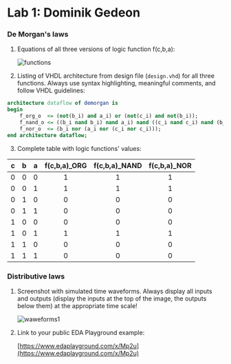 # Lab 1: Dominik Gedeon

### De Morgan's laws

1. Equations of all three versions of logic function f(c,b,a):

   ![functions](![272999665_340857944593241_5888275324263124589_n](https://user-images.githubusercontent.com/99871518/155135862-13a0f5f1-a108-4d24-ac5e-b527f25a7e01.jpg)
)

2. Listing of VHDL architecture from design file (`design.vhd`) for all three functions. Always use syntax highlighting, meaningful comments, and follow VHDL guidelines:

```vhdl
architecture dataflow of demorgan is
begin
    f_org_o  <= (not(b_i) and a_i) or (not(c_i) and not(b_i));
    f_nand_o <= ((b_i nand b_i) nand a_i) nand ((c_i nand c_i) nand (b_i nand b_i)); 
    f_nor_o  <= (b_i nor (a_i nor (c_i nor c_i)));  
end architecture dataflow;
```

3. Complete table with logic functions' values:

| **c** | **b** |**a** | **f(c,b,a)_ORG** | **f(c,b,a)_NAND** | **f(c,b,a)_NOR** |
| :-: | :-: | :-: | :-: | :-: | :-: |
| 0 | 0 | 0 | 1 | 1 | 1 |
| 0 | 0 | 1 | 1 | 1 | 1 |
| 0 | 1 | 0 | 0 | 0 | 0 |
| 0 | 1 | 1 | 0 | 0 | 0 |
| 1 | 0 | 0 | 0 | 0 | 0 |
| 1 | 0 | 1 | 1 | 1 | 1 |
| 1 | 1 | 0 | 0 | 0 | 0 |
| 1 | 1 | 1 | 0 | 0 | 0 |

### Distributive laws

1. Screenshot with simulated time waveforms. Always display all inputs and outputs (display the inputs at the top of the image, the outputs below them) at the appropriate time scale!

   ![waweforms1](https://user-images.githubusercontent.com/99871518/154935671-f7ff7c89-b33c-4c89-873b-7828706b5427.jpg)


2. Link to your public EDA Playground example:

   [https://www.edaplayground.com/x/Mp2u](https://www.edaplayground.com/x/Mp2u)
